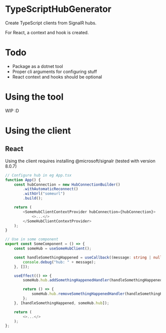 # TypeScriptHubGenerator

Create TypeScript clients from SignalR hubs.

For React, a context and hook is created.

# Todo

- Package as a dotnet tool
- Proper cli arguments for configuring stuff
- React context and hooks should be optional

# Using the tool

WIP :D

# Using the client

## React

Using the client requires installing @microsoft/signalr (tested with version 8.0.7)

```typescript jsx
// Configure hub in eg App.tsx
function App() {
    const hubConnection = new HubConnectionBuilder()
        .withAutomaticReconnect()
        .withUrl("someurl")
        .build();

    return (
        <SomeHubClientContextProvider hubConnection={hubConnection}>
            <>...</>
        </SomeHubClientContextProvider>
    );
}
```
```typescript jsx
// Use in some component
export const SomeComponent = () => {
    const someHub = useSomeHubClient();

    const handleSomethingHappened = useCallback((message: string | null) => {
        console.debug("hub: " + message);
    }, []);

    useEffect(() => {
        someHub.hub.addSomethingHappenedHandler(handleSomethingHappened);

        return () => {
            someHub.hub.removeSomethingHappenedHandler(handleSomethingHappened);
        };
    }, [handleSomethingHappened, someHub.hub]);

    return (
        <>...</>
    );
};
```
